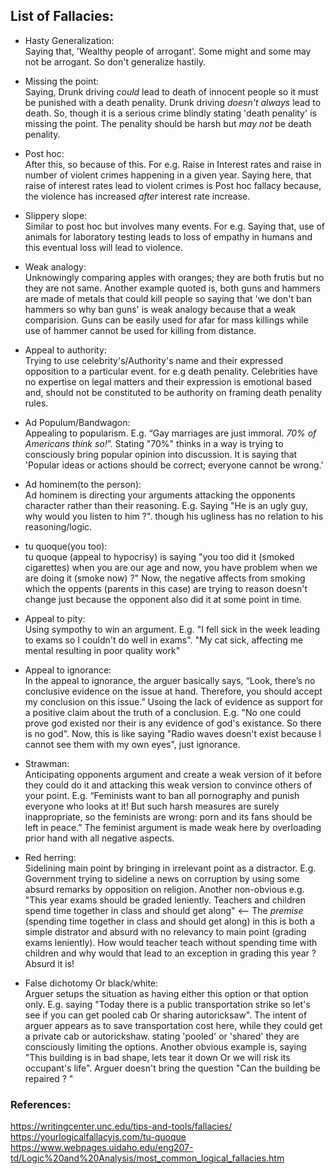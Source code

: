 ## List of Fallacies:  
- Hasty Generalization:  
Saying that, 'Wealthy people of arrogant'. Some might and some may not be arrogant. So don't generalize hastily.

- Missing the point:  
  Saying, Drunk driving _could_ lead to death of innocent people so it must be punished with a death penality. Drunk driving _doesn't always_ lead to death. So, though it is a serious crime blindly stating 'death penality' is missing the point. The penality should be harsh but _may not_ be death penality.
  
- Post hoc:  
 After this, so because of this. For e.g. Raise in Interest rates and raise in number of violent crimes happening in a given year. Saying here, that raise of interest rates lead to violent crimes is Post hoc fallacy because, the violence has increased _after_ interest rate increase.
 
- Slippery slope:  
  Similar to post hoc but involves many events. For e.g. Saying that, use of animals for laboratory testing leads to loss of empathy in humans and this eventual loss will lead to violence.
  
- Weak analogy:  
  Unknowingly comparing apples with oranges; they are both frutis but no they are not same. Another example quoted is, both guns and hammers are made of metals that could kill people so saying that 'we don't ban hammers so why ban guns' is weak analogy because that a weak comparision. Guns can be easily used for afar for mass killings while use of hammer cannot be used for killing from distance.
  
- Appeal to authority:  
  Trying to use celebrity's/Authority's name and their expressed opposition to a particular event. for e.g death penality. Celebrities have no expertise on legal matters and their expression is emotional based and, should not be constituted to be authority on framing death penality rules.
  
- Ad Populum/Bandwagon:  
Appealing to popularism. E.g. “Gay marriages are just immoral. _70% of Americans think so!_”. Stating "70%" thinks in a way is trying to consciously bring popular opinion into discussion. It is saying that 'Popular ideas or actions should be correct; everyone cannot be wrong.'

- Ad hominem(to the person):  
Ad hominem is directing your arguments attacking the opponents character rather than their reasoning. E.g. Saying "He is an ugly guy, why would you listen to him ?". though his ugliness has no relation to his reasoning/logic.

- tu quoque(you too):  
tu quoque (appeal to hypocrisy) is saying "you too did it (smoked cigarettes) when you are our age and now, you have problem when we are doing it (smoke now) ?" Now, the negative affects from smoking which the oppents (parents in this case) are trying to reason doesn't change just because the opponent also did it at some point in time.

- Appeal to pity:  
Using sympothy to win an argument. E.g. "I fell sick in the week leading to exams so I couldn't do well in exams". "My cat sick, affecting me mental resulting in poor quality work"

- Appeal to ignorance:  
In the appeal to ignorance, the arguer basically says, “Look, there’s no conclusive evidence on the issue at hand. Therefore, you should accept my conclusion on this issue.” Usoing the lack of evidence as support for a positive claim about the truth of a conclusion.
E.g. "No one could prove god existed nor their is any evidence of god's existance. So there is no god". Now, this is like saying "Radio waves doesn't exist because I cannot see them with my own eyes", just ignorance.

- Strawman:  
Anticipating opponents argument and create a weak version of it before they could do it and attacking this weak version to convince others of your point. E.g. “Feminists want to ban all pornography and punish everyone who looks at it! But such harsh measures are surely inappropriate, so the feminists are wrong: porn and its fans should be left in peace.” The feminist argument is made weak here by overloading prior hand with all negative aspects.

- Red herring:  
Sidelining main point by bringing in irrelevant point as a distractor. E.g. Government trying to sideline a news on corruption by using some absurd remarks by opposition on religion. Another non-obvious e.g. "This year exams should be graded leniently. Teachers and children  spend time together in class and should get along" <-- The _premise_ (spending time together in class and should get along) in this is both a simple distrator and absurd with no relevancy to main point (grading exams leniently). How would teacher teach without spending time with children and why would that lead to an exception in grading this year ? Absurd it is!

- False dichotomy Or black/white:  
Arguer setups the situation as having either this option or that option only. E.g. saying "Today there is a public transportation strike so let's see if you can get pooled cab Or sharing autoricksaw". The intent of arguer appears as to save transportation cost here, while they could get a private cab or autorickshaw. stating 'pooled' or 'shared' they are consciously limiting the options. Another obvious example is, saying "This building is in bad shape, lets tear it down Or we will risk its occupant's life". Arguer doesn't bring the question "Can the building be repaired ? "

### References:
https://writingcenter.unc.edu/tips-and-tools/fallacies/
https://yourlogicalfallacyis.com/tu-quoque
https://www.webpages.uidaho.edu/eng207-td/Logic%20and%20Analysis/most_common_logical_fallacies.htm
